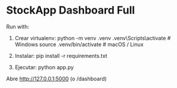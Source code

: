 # StockApp Dashboard Full

Run with:
1. Crear virtualenv:
   python -m venv .venv
   .venv\\Scripts\\activate   # Windows
   source .venv/bin/activate  # macOS / Linux

2. Instalar:
   pip install -r requirements.txt

3. Ejecutar:
   python app.py

Abre http://127.0.0.1:5000 (o /dashboard)
